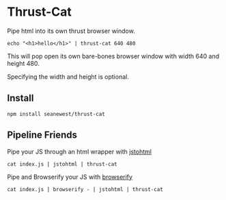 # Thrust-Cat

Pipe html into its own thrust browser window.

```
echo "<h1>hello</h1>" | thrust-cat 640 480
```

This will pop open its own bare-bones browser window with width 640 and height 480.

Specifying the width and height is optional.


## Install

```
npm install seanewest/thrust-cat
```

## Pipeline Friends

Pipe your JS through an html wrapper with [jstohtml](https://github.com/seanewest/jstohtml)
```
cat index.js | jstohtml | thrust-cat
```

Pipe and Browserify your JS with [browserify](https://github.com/substack/node-browserify)
```
cat index.js | browserify - | jstohtml | thrust-cat
```
